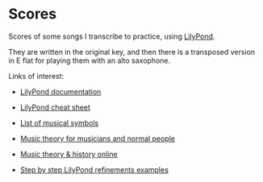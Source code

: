 # Scores

Scores of some songs I transcribe to practice, using [LilyPond](http://www.lilypond.org/).

They are written in the original key, and then there is a transposed version in E flat for playing them with an alto saxophone.

Links of interest:

* [LilyPond documentation](http://lilypond.org/manuals.html)

* [LilyPond cheat sheet](http://lilypond.org/doc/v2.16/Documentation/notation/cheat-sheet)

* [List of musical symbols](http://en.wikipedia.org/wiki/List_of_musical_symbols)

* [Music theory for musicians and normal people](http://academic.udayton.edu/tobyrush/theorypages/)

* [Music theory & history online](http://www.dolmetsch.com/theoryintro.htm)

* [Step by step LilyPond refinements examples](https://github.com/janek-warchol/eja-mater-demonstration)
